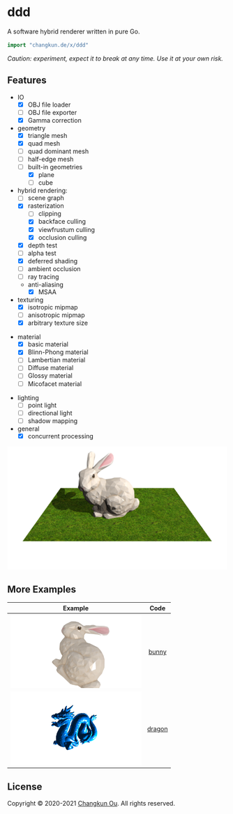 # ddd

A software hybrid renderer written in pure Go.

```go
import "changkun.de/x/ddd"
```

_Caution: experiment, expect it to break at any time. Use it at your own risk._

## Features

- IO
  + [x] OBJ file loader
  + [ ] OBJ file exporter
  + [x] Gamma correction
- geometry
  + [x] triangle mesh
  + [x] quad mesh
  + [ ] quad dominant mesh
  + [ ] half-edge mesh
  + [ ] built-in geometries
    * [x] plane
    * [ ] cube
- hybrid rendering:
  + [ ] scene graph
  + [x] rasterization
    * [ ] clipping
    * [x] backface culling
    * [x] viewfrustum culling
    * [x] occlusion culling
  + [x] depth test 
  + [ ] alpha test
  + [x] deferred shading
  + [ ] ambient occlusion
  + [ ] ray tracing
  + anti-aliasing
    * [x] MSAA
- texturing
  + [x] isotropic mipmap
  + [ ] anisotropic mipmap
  + [x] arbitrary texture size
+ material
  + [x] basic material
  + [x] Blinn-Phong material
  + [ ] Lambertian material
  + [ ] Diffuse material
  + [ ] Glossy material
  + [ ] Micofacet material
- lighting
  + [ ] point light
  + [ ] directional light
  + [ ] shadow mapping
- general
  + [x] concurrent processing

![](./examples/teaser.png)


## More Examples

| Example | Code |
|:-------:|:-----:|
|<img src="./examples/bunny/bunny.png" width="300px"/>|[bunny](./examples/bunny/bunny.go)|
|<img src="./examples/dragon/dragon.png" width="300px"/>|[dragon](./examples/dragon/dragon.go)|

## License

Copyright &copy; 2020-2021 [Changkun Ou](https://changkun.de). All rights reserved.